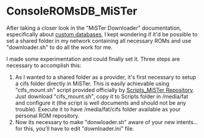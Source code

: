 # ConsoleROMsDB_MiSTer

After taking a closer look in the "MiSTer Downloader" documentation, especifically about [custom databases](https://github.com/MiSTer-devel/Downloader_MiSTer/blob/main/docs/custom-databases.md), I kept wondering if it'd be possible to set a shared folder in my network containing all necessary ROMs and use "downloader.sh" to do all the work for me.

I made some experimentation and could finally set it. Three steps are necessary to accomplish this:
1. As I wanted to a shared folder as a provider, it's first necessary to setup a cifs folder directly in MiSTer. This is easily achievable using "cifs_mount.sh" script provided officially by [Scripts_MiSTer Repository](https://github.com/MiSTer-devel/Scripts_MiSTer). Just download "cifs_mount.sh", copy it to Scripts folder in /media/fat and configure it (the script is well documents and should not be any trouble). Execute it to have /media/fat/cifs folder available as your personal ROM repository.
2. Now its necessary to make "donwloader.sh" aware of your new intents... for this, you'll have to edit "downloader.ini" file.
